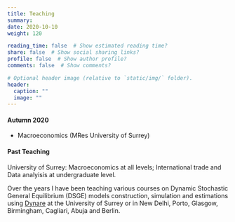 ```yaml
---
title: Teaching
summary:
date: 2020-10-10
weight: 120

reading_time: false  # Show estimated reading time?
share: false  # Show social sharing links?
profile: false  # Show author profile?
comments: false  # Show comments?

# Optional header image (relative to `static/img/` folder).
header:
  caption: ""
  image: ""
---
```

#### Autumn 2020

* Macroeconomics (MRes University of Surrey)

#### Past Teaching

University of Surrey: Macroeconomics at all levels; International trade and Data analyisis at undergraduate level.

Over the years I have been teaching various courses on Dynamic Stochastic General Equilibrium (DSGE) models construction, simulation and estimations using <a href="http://www.dynare.org">Dynare</a> at the University of Surrey or in New Delhi, Porto, Glasgow, Birmingham, Cagliari, Abuja and Berlin. 



